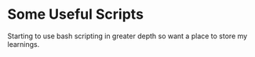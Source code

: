 # Some Useful Scripts
Starting to use bash scripting in greater depth so want a place to store my learnings. 

